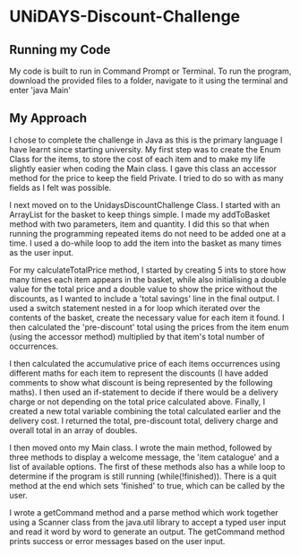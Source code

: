 # UNiDAYS-Discount-Challenge

## Running my Code

My code is built to run in Command Prompt or Terminal. To run the program, download the provided files to a folder, navigate to it using the terminal and enter 'java Main'

## My Approach

I chose to complete the challenge in Java as this is the primary language I have learnt since starting university. My first step was to create the Enum Class for the items, to store the cost of each item and to make my life slightly easier when coding the Main class. I gave this class an accessor method for the price to keep the field Private. I tried to do so with as many fields as I felt was possible.

I next moved on to the UnidaysDiscountChallenge Class. I started with an ArrayList for the basket to keep things simple. I made my addToBasket method with two parameters, item and quantity. I did this so that when running the programming repeated items do not need to be added one at a time. I used a do-while loop to add the item into the basket as many times as the user input.

For my calculateTotalPrice method, I started by creating 5 ints to store how many times each item appears in the basket, while also initialising a double value for the total price and a double value to show the price without the discounts, as I wanted to include a 'total savings' line in the final output. I used a switch statement nested in a for loop which iterated over the contents of the basket, create the necessary value for each item it found. I then calculated the 'pre-discount' total using the prices from the item enum (using the accessor method) multiplied by that item's total number of occurrences.

I then calculated the accumulative price of each items occurrences using different maths for each item to represent the discounts (I have added comments to show what discount is being represented by the following maths). I then used an if-statement to decide if there would be a delivery charge or not depending on the total price calculated above. Finally, I created a new total variable combining the total calculated earlier and the delivery cost. I returned the total, pre-discount total, delivery charge and overall total in an array of doubles.

I then moved onto my Main class. I wrote the main method, followed by three methods to display a welcome message, the 'item catalogue' and a list of available options. The first of these methods also has a while loop to determine if the program is still running (while(!finished)). There is a quit method at the end which sets 'finished' to true, which can be called by the user.

I wrote a getCommand method and a parse method which work together using a Scanner class from the java.util library to accept a typed user input and read it word by word to generate an output. The getCommand method prints success or error messages based on the user input.


